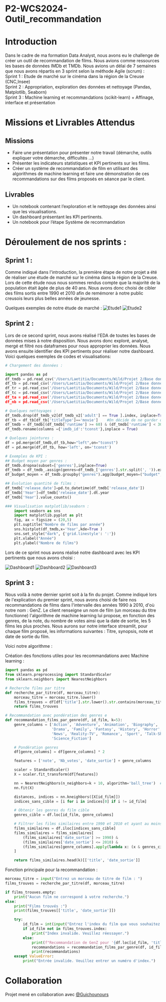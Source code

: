 # P2-WCS2024-Outil_recommandation


# Introduction
Dans le cadre de ma formation Data Analyst, nous avons eu le challenge de créer un outil de recommandation de films. Nous avions comme ressources les bases de données IMDb et TMDb.
Nous avions un délai de 7 semaines que nous avons répartis en 3 sprint selon la méthode Agile (scrum) :  
        Sprint 1 : Etude de marché sur le cinéma dans la région de la Creuse (CNC,Insee)  
        Sprint 2 : Appropriation, exploration des données et nettoyage (Pandas, Matplotlib, Seaborn)  
        Sprint 3 : Machine learning et recommandations (scikit-learn) + Affinage, interface et présentation  

# Missions et Livrables Attendus
## Missions
- Faire une présentation pour présenter notre travail (démarche, outils expliquer votre démarche, difficultés ...)
- Présenter les indicateurs statistiques et KPI pertinents sur les films.
- Créer un système de recommandation de film en utilisant des algorithmes de machine learning et faire une démonstration de ces recommandations sur des films proposés en séance par le client.
## Livrables
- Un notebook contenant l’exploration et le nettoyage des données ainsi que les visualisations.
- Un dashboard présentant les KPI pertinents.
- Un notebook pour l’étape Système de recommandation

# Déroulement de nos sprints :
## Sprint 1 : 
Comme indiqué dans l'introduction, la première étape de notre projet a été de réaliser une étude de marché sur le cinéma dans la région de la Creuse. Lors de cette étude nous nous sommes rendus compte que la majorité de la population était âgée de plus de 40 ans. Nous avons donc choisi de cibler des films sortis entre 1990 et 2010 afin de remémorer à notre public creusois leurs plus belles années de jeunesse.   

Quelques exemples de notre étude de marché : 
![Etude1](/Etude_marche1.png)
![Etude2](/Etude_marche2.png)



## Sprint 2 : 
Lors de ce second sprint, nous avons réalisé l'EDA de toutes les bases de données mises à notre disposition. Nous avons donc exploré, analysé, mergé et filtré nos dataframes pour nous approprier les données.
Nous avons ensuite identifier des KPI pertinents pour réaliser notre dashboard.
Voici quelques exemples de codes et visualisations: 

```python
# Chargement des données :

import pandas as pd
df_tmdb = pd.read_csv('/Users/Laetitia/Documents/Wild/Projet 2/Base donnée/tmdb_full.csv')
df_tb = pd.read_csv('/Users/Laetitia/Documents/Wild/Projet 2/Base donnée/title.basics.tsv',sep='\t')
df_tr = pd.read_csv('/Users/Laetitia/Documents/Wild/Projet 2/Base donnée/title.ratings.tsv', sep='\t')
df_tc = pd.read_csv('/Users/Laetitia/Documents/Wild/Projet 2/Base donnée/title.crew.tsv, sep='\t')
df_ta = pd.read_csv('/Users/Laetitia/Documents/Wild/Projet 2/Base donnée/title.akas.tsv, sep='\t')
df_nb = pd.read_csv('/Users/Laetitia/Documents/Wild/Projet 2/Base donnée/name.basics.csv')

# Quelques nettoyages :
df_tmdb.drop(df_tmdb_v2[df_tmdb_v2['adult'] == True ].index, inplace=True) #Suppression des films pour adultes
df_tb = df_tb[df_tb['titleType']=='movie']    #On décide de ne garder que les types films (on supprime les séries, les clips, etc)
df_tmdb = df_tmdb[(df_tmdb['runtime'] >= 60) & (df_tmdb['runtime'] < 300)]
df_tmdb.rename(columns ={'imdb_id':'tconst'},inplace = True)

# Quelques jointures :
df = pd.merge(df_tmdb,df_tb,how="left",on="tconst")
df = pd.merge(df,df_tb, how='left', on='tconst')

# Exemples de KPI :
## Budget moyen par genres :
df_tmdb.dropna(subset=['genres'],inplace=True)
df_tmdb = df_tmdb_.assign(genres=df_tmdb_['genres'].str.split(', ')).explode('genres')
df_budget_moyen = df_tmdb.groupby("genres").agg(budget_moyen=("budget","mean"))

## Evolution quantité de films :
df_tmdb['release_date']=pd.to_datetime(df_tmdb['release_date'])
df_tmdb['Year']=df_tmdb['release_date'].dt.year
df_tmdb['Year'].value_counts()

### Visualisation matplotlib/seaborn : 
    import seaborn as sns
    import matplotlib.pyplot as plt
    fig, ax = figsize = (20,5)
    plt.suptitle("Nombre de films par année")
    sns.histplot(df_tmdb,x='Year',kde=True )
    sns.set_style("dark", {'grid.linestyle': ':'})
    plt.xlabel("Année")
    plt.ylabel("Nombre de films")

```
Lors de ce sprint nous avons réalisé notre dashboard avec les KPI pertinents que nous avons choisi : 

![Dashboard1](/Dashboard1.png)
![Dashboard2](/Dashboard2.png)
![Dashboard3](/Dashboard3.png)


## Sprint 3 : 
Nous voilà à notre dernier sprint soit à la fin du projet.
Comme indiqué lors de l'explication du premier sprint, nous avons choisi de faire nos recommandations de films dans l'intervalle des années 1990 à 2010, d'où notre nom : GenZ.
Le client renseigne un nom de film (un morceau du titre fonctionne) l'algorithme de machine learning lui propose, en fonction des genres, de la note, du nombre de votes ainsi que la date de sortie, les 5 films les plus proches. Nous aurons sur notre interface streamlit, pour chaque film proposé, les informations suivantes : Titre, synopsis, note et date de sortie du film.

Voici notre algorithme :

Création des fonctions utiles pour les recommandations avec Machine learning : 
```python
import pandas as pd
from sklearn.preprocessing import StandardScaler
from sklearn.neighbors import NearestNeighbors

# Recherche films par titre
def recherche_par_titre(df, morceau_titre):
    morceau_titre = morceau_titre.lower()  
    films_trouves = df[df['title'].str.lower().str.contains(morceau_titre, na=False)]
    return films_trouves

# Recommandation avec pondération des genres e
def recommandation_films_par_genre(df, id_film, k=5):
    genre_columns = ['Action', 'Adventure', 'Animation', 'Biography', 'Comedy', 'Crime', 'Documentary', 
                     'Drama', 'Family', 'Fantasy', 'History', 'Horror', 'Music', 'Musical', 'Mystery', 
                     'News', 'Reality-TV', 'Romance', 'Sport', 'Talk-Show', 'Thriller', 'War', 'Western', 
                     'Science_Fiction']

    # Pondération genres
    df[genre_columns] = df[genre_columns] * 2

    features = ['note', 'Nb_votes', 'date_sortie'] + genre_columns

    scaler = StandardScaler()
    X = scaler.fit_transform(df[features])

    nn = NearestNeighbors(n_neighbors=k + 10, algorithm='ball_tree')  # Trouver plus de voisins pour appliquer le filtrage
    nn.fit(X)

    distances, indices = nn.kneighbors([X[id_film]])
    indices_sans_cible = [i for i in indices[0] if i != id_film]

    # Obtenir les genres du film cible
    genres_cible = df.loc[id_film, genre_columns]

    # Filtrer les films similaires entre 1990 et 2010 et ayant au moins un genre commun
    films_similaires = df.iloc[indices_sans_cible]
    films_similaires = films_similaires[
        (films_similaires['date_sortie'] >= 1990) &
        (films_similaires['date_sortie'] <= 2010) &
        (films_similaires[genre_columns].apply(lambda x: (x & genres_cible).any(), axis=1))
    ]

    return films_similaires.head(k)[['title', 'date_sortie']]
```

Fonction principale pour la recommandation : 
```python
morceau_titre = input("Entrez un morceau de titre de film : ")
films_trouves = recherche_par_titre(df, morceau_titre)

if films_trouves.empty:
    print("Aucun film ne correspond à votre recherche.")
else:
    print("Films trouvés :")
    print(films_trouves[['title', 'date_sortie']])

    try:
        id_film = int(input("Entrez l'index du film que vous souhaitez choisir : "))
        if id_film not in films_trouves.index:
            print("Index invalide. Veuillez réessayer.")
        else:
            print(f"Recommandation de GenZ pour '{df.loc[id_film, 'title']}' :")
            recommandations = recommandation_films_par_genre(df, id_film)
            print(recommandations)
    except ValueError:
        print("Entrée invalide. Veuillez entrer un numéro d'index.")
```

# Collaboration 
Projet mené en collaboration avec [@Guichounours](https://github.com/Guichounours)
